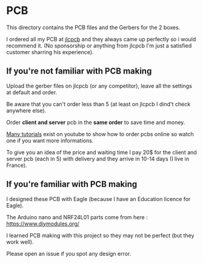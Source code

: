 # PCB

This directory contains the PCB files and the Gerbers for the 2 boxes.

I ordered all my PCB at [jlcpcb](https://jlcpcb.com/) and they always came up perfectly so i would recommend it. (No sponsorship or anything from jlcpcb I'm just a satisfied customer sharring his experience).



## If you're not familiar with PCB making

Upload the gerber files on jlcpcb (or any competitor),  leave all the settings at default and order.

Be aware that you can't order less than 5 (at least on jlcpcb I dind't check anywhere else).

Order **client and server** pcb in the **same order** to save time and money.

[Many tutorials](https://www.youtube.com/results?search_query=order+pcb+) exist on youtube to show how to order pcbs online so watch one if you want more informations.

To give you an idea of the price and waiting time I pay 20$ for the client and server pcb (each in 5) with delivery and they arrive in 10-14 days (I live in France).




## If you're familiar with PCB making

I designed these PCB with Eagle (because I have an Education licence for Eagle).

The Arduino nano and NRF24L01 parts come from here : https://www.diymodules.org/

I learned PCB making with this project so they may not be perfect (but they work well).

Please open an issue if you spot any design error.
